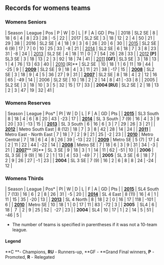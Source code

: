 ## Records for womens teams

### Womens Seniors

| Season | League | Pos | P | W | D | L | F | A | GD | Pts |
| 2018 | SL2 SE | 8 | 18 |	6 |	4 |	8 |	23 |	28 |	-5	| 22 |
| 2017 | SL2 SE | 3 | 18 |	12 |	2 |	4 |	50 |	21 |	29	| 38 |
| 2016 | SL2 SE | 4 | 18 | 9 | 3 | 6 | 26 | 20 | 6 | 30 |
| [2015](http://www.monashunisoccer.org/en/the-club/history/results-history---women/2015.html) | SL2 SE | 6 (9) | 17 | 7 | 0 | 10 | 25 | 33 | -8 | 21 |
| [2014](http://www.monashunisoccer.org/en/31-Club/History/537-2014-womens-results.html) | SL2 SE | 6 | 18 | 7 | 3 | 8 | 23 | 31 | -8 | 24 |
| [2013](http://www.monashunisoccer.org/the-club/history/results-history---women/31-Club/History/509-2013-women-s-results.html) | SL2 SE | 4 | 18 | 11 | 0 | 7 | 54 | 26 | 28 | 33 |
| [2012](http://www.monashunisoccer.org/the-club/history/results-history---women/31-Club/History/468-2012-women-s-results.html) **[P]** | SL3 SE | 3 | 18 | 13 | 2 | 3 | 92 | 18 | 74 | 41 |
| [2011](http://www.monashunisoccer.org/the-club/history/results-history---women.html?id=410) **[GF]** | SL3 SE | 3 | 18 | 13 | 1 | 4 | 76 | 13 | 63 | 40 |
| [2010](http://www.monashunisoccer.org/the-club/history/results-history---women.html?id=390) [R]** | SL2 SE  | 10 | 18 | 1 | 6 | 11 | 19 | 44 | -25 | 9 |
| [**2009**](http://www.monashunisoccer.org/the-club/history/results-history---men.html?id=291&lang=en) | SL2 SE | 9 | 18 | 4 | 3 | 11 | 21 | 38 | -17 | 15 |
| [**2008**](http://www.monashunisoccer.org/the-club/history/results-history---women.html?id=123) | SL2 SE | 3 | 18 | 9 | 4 | 5 | 36 | 27 | 9 | 31 |
| [**2007**](http://www.monashunisoccer.org/the-club/history/results-history---women.html?id=81) | SL2 SE | 8 | 18 | 4 | 2 | 12 | 16 | 65 | -49 | 14 |
| 2006 | SL2 SE | 10 | 18 | 2 | 2 | 14 | 8 | 41 | -33 | 8 |
| 2005 | SL2 SE | 3 | 18 | 10 | 3 | 5 | 32 | 15 | 17 | 33 |
| **2004 [RU]** | SL2 SE | 2 | 18 | 13 | 2 | 3 | 47 | 19 | 32 | 41 |

### Womens Reserves

| Season | League | Pos* | Pl | W | D | L | F | A | GD | Pts |
| **[2015](http://www.monashunisoccer.org/en/the-club/history/results-history---women/2015.html?start=1)** | SL3 South | 8 | 18 | 4 | 6 | 8 | 20 | 43 | -23 | 17 |
| **[2014](http://www.monashunisoccer.org/en/31-Club/History/537-2014-womens-results.html)** | SL 3 South | 7 (9) | 16 | 4 | 3 | 9 | 20 | 33 | -13 | 15 |
| [**2013**](http://www.monashunisoccer.org/the-club/history/results-history---women/31-Club/History/509-2013-women-s-results.html?start=1) | SL 3 South | 6 | 16 | 6 | 3 | 7 | 29 | 26 | 3 | 21 |
| [**2012**](http://www.monashunisoccer.org/the-club/history/results-history---women.html?id=464&start=1) | Metro South East | 8 (12) | 18 | 7 | 3 | 8 | 42 | 28 | 14 | 24 |
| [**2011**](http://www.monashunisoccer.org/the-club/history/results-history---women.html?id=410&lang=en&limit=1&start=1) | Metro East - North East | 7 | 18 | 7 | 2 | 9 | 21 | 25 | -2 | 23 |
| [**2010**](http://www.monashunisoccer.org/the-club/history/results-history---women.html?id=390&lang=en&limit=1&start=1) | Metro Central | 7 | 18 | 6 | 4 | 8 | 26 | 39 | -13 | 22 |
| [**2009**](http://www.monashunisoccer.org/the-club/history/results-history---men.html?id=291&lang=en&limit=1&start=1) | Metro SE | 5 (7) | 17 | 4 | 2 | 11 | 22 | 44 | -22 | 14 |
| [**2008**](http://www.monashunisoccer.org/the-club/history/results-history---women.html?id=123&lang=en&limit=1&start=1) | Metro SE | 7 | 18 | 6 | 3 | 9 | 31 | 34 | -3 | 21 |
| [**2007**](http://www.monashunisoccer.org/the-club/history/results-history---women.html?id=81&lang=en&limit=1&start=1)** [R]** | SL 3 SE | 9 | 18 | 3 | 1 | 14 | 11 | 62 | -51 | 10 |
| **2006** | SL 3 SE | 9 (9) | 16 | 2 | 1 | 13 | 4 | 53 | -49 | 7 |
| **2005** | SL 3 SE | 6 | 18 | 7 | 2 | 9 | 26 | 27 | -1 | 23 |
| **2004** | SL 3 SE | 7 (9) | 16 | 2 | 6 | 8 | 8 | 24 | -24 | 12 |

### Womens Thirds

| Season | League | Pos* | Pl | W | D | L | F | A | GD | Pts |
| **[2015](http://www.monashunisoccer.org/en/the-club/history/results-history---women/2015.html?start=2)** | SL4 South | 7 (13) | 16 | 6 | 2 | 8 | 26 | 31 | -5 | 20 |
| **[2014](http://www.monashunisoccer.org/en/31-Club/History/537-2014-womens-results.html)** | SL 4 East | 8 (11) | 16 | 4 | 1 | 11 | 15 | 35 | -20 | 13 |
| [**2013**](http://www.monashunisoccer.org/en/the-club/history/results-history---women/31-Club/History/509-2013-women-s-results.html?start=2) | SL 4 North | 8 | 18 | 2 | 0 | 16 | 17 | 118 | -101 | 6 |
| [**2010**](http://www.monashunisoccer.org/the-club/history/results-history---women.html?id=390&lang=en&limit=1&start=2) | Metro SE | 10 | 18 | 1 | 0 | 17 | 11 | 83 | -72 | 3 |
| **2005**  | SL4 | 6 | 18 |  7  | 2 | 9 | 25 | 52 |  -27 | 23 |
| **2004** | SL4 | 10 | 17 | 1 | 2 | 14 | 5 | 51 | -46 | 5 |

* The number of teams is specified in parentheses if it was not a 10-team league.

#### Legend

**C **- Champions, **RU** - Runners-up, **GF - **Grand Final winners, **P** - Promoted, **R** - Relegated

